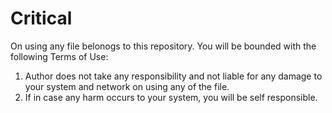 # Critical


On using any file belonogs to this repository. You will be bounded with the following Terms of Use:
1. Author does not take any responsibility and not liable for any damage to your system and network on using any of the file.
2. If in case any harm occurs to your system, you will be self responsible.
